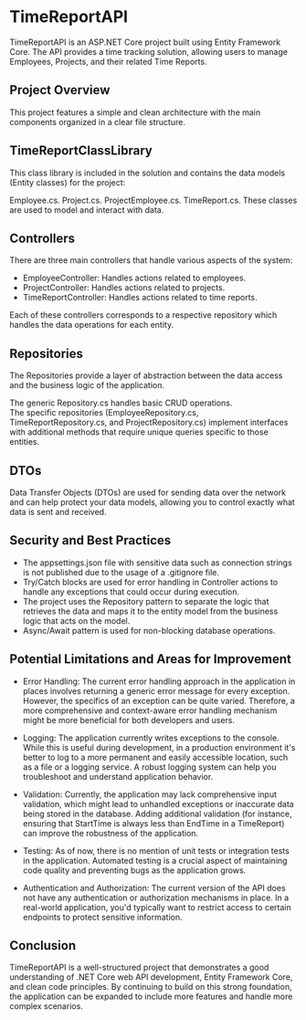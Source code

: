 # TimeReportAPI
TimeReportAPI is an ASP.NET Core project built using Entity Framework Core. The API provides a time tracking solution, allowing users to manage Employees, Projects, and their related Time Reports.

## Project Overview
This project features a simple and clean architecture with the main components organized in a clear file structure.


## TimeReportClassLibrary
This class library is included in the solution and contains the data models (Entity classes) for the project:  

Employee.cs. 
Project.cs. 
ProjectEmployee.cs. 
TimeReport.cs. 
These classes are used to model and interact with data.  

## Controllers
There are three main controllers that handle various aspects of the system:

+ EmployeeController: Handles actions related to employees.
+ ProjectController: Handles actions related to projects.
+ TimeReportController: Handles actions related to time reports.  

Each of these controllers corresponds to a respective repository which handles the data operations for each entity.

## Repositories
The Repositories provide a layer of abstraction between the data access and the business logic of the application.  

The generic Repository.cs handles basic CRUD operations.  
The specific repositories (EmployeeRepository.cs, TimeReportRepository.cs, and ProjectRepository.cs) implement interfaces with additional methods that require unique queries specific to those entities.  

## DTOs
Data Transfer Objects (DTOs) are used for sending data over the network and can help protect your data models, allowing you to control exactly what data is sent and received.  

## Security and Best Practices
+ The appsettings.json file with sensitive data such as connection strings is not published due to the usage of a .gitignore file.
+ Try/Catch blocks are used for error handling in Controller actions to handle any exceptions that could occur during execution.
+ The project uses the Repository pattern to separate the logic that retrieves the data and maps it to the entity model from the business logic that acts on the model.
+ Async/Await pattern is used for non-blocking database operations.

## Potential Limitations and Areas for Improvement
+ Error Handling: The current error handling approach in the application in places involves returning a generic error message for every exception. However, the specifics of an exception can be quite varied. Therefore, a more comprehensive and context-aware error handling mechanism might be more beneficial for both developers and users.

+ Logging: The application currently writes exceptions to the console. While this is useful during development, in a production environment it's better to log to a more permanent and easily accessible location, such as a file or a logging service. A robust logging system can help you troubleshoot and understand application behavior.

+ Validation: Currently, the application may lack comprehensive input validation, which might lead to unhandled exceptions or inaccurate data being stored in the database. Adding additional validation (for instance, ensuring that StartTime is always less than EndTime in a TimeReport) can improve the robustness of the application.

+ Testing: As of now, there is no mention of unit tests or integration tests in the application. Automated testing is a crucial aspect of maintaining code quality and preventing bugs as the application grows.

+ Authentication and Authorization: The current version of the API does not have any authentication or authorization mechanisms in place. In a real-world application, you'd typically want to restrict access to certain endpoints to protect sensitive information.

## Conclusion
TimeReportAPI is a well-structured project that demonstrates a good understanding of .NET Core web API development, Entity Framework Core, and clean code principles. By continuing to build on this strong foundation, the application can be expanded to include more features and handle more complex scenarios.
